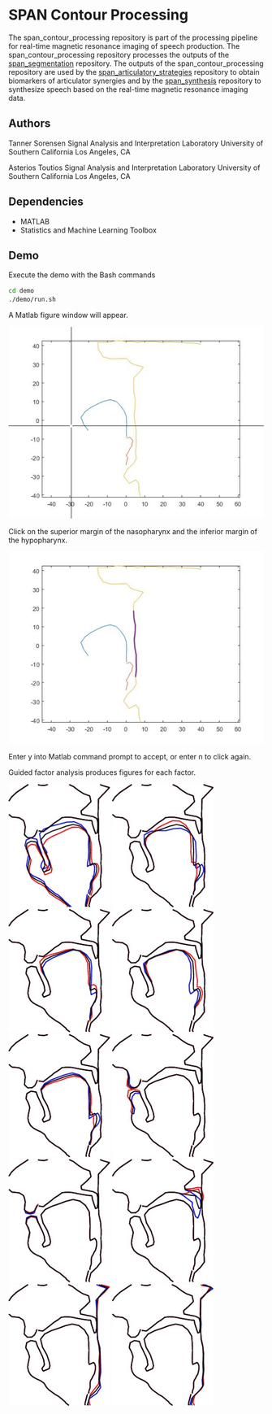 # SPAN Contour Processing

The span_contour_processing repository is part of the processing pipeline 
for real-time magnetic resonance imaging of speech production.
The span_contour_processing repository processes the outputs of the 
[span_segmentation](https://github.com/usc-sail/span_segmentation) repository.
The outputs of the span_contour_processing repository are used by the
[span_articulatory_strategies](https://github.com/usc-sail/span_articulatory_strategies) repository
to obtain biomarkers of articulator synergies and by the 
[span_synthesis](https://github.com/usc-sail/span_synthesis) repository 
to synthesize speech based on the real-time magnetic resonance imaging data.

## Authors

Tanner Sorensen
Signal Analysis and Interpretation Laboratory
University of Southern California
Los Angeles, CA

Asterios Toutios
Signal Analysis and Interpretation Laboratory
University of Southern California
Los Angeles, CA


## Dependencies

+ MATLAB
+ Statistics and Machine Learning Toolbox


## Demo

Execute the demo with the Bash commands

```bash
cd demo
./demo/run.sh
```

A Matlab figure window will appear.

![](demo/images/gui_01.jpg?raw=true)

Click on the superior margin of the nasopharynx 
and the inferior margin of the hypopharynx. 

![](demo/images/gui_02.jpg?raw=true)

Enter y into Matlab command prompt to accept, 
or enter n to click again.

Guided factor analysis produces figures for each factor.

<img src="demo/images/factor_1_jaw1_tng4_lip2_vel1_lar2.jpg" width="200">
<img src="demo/images/factor_2_jaw1_tng4_lip2_vel1_lar2.jpg" width="200">
<img src="demo/images/factor_3_jaw1_tng4_lip2_vel1_lar2.jpg" width="200">
<img src="demo/images/factor_4_jaw1_tng4_lip2_vel1_lar2.jpg" width="200">
<img src="demo/images/factor_5_jaw1_tng4_lip2_vel1_lar2.jpg" width="200">

<img src="demo/images/factor_6_jaw1_tng4_lip2_vel1_lar2.jpg" width="200">
<img src="demo/images/factor_7_jaw1_tng4_lip2_vel1_lar2.jpg" width="200">
<img src="demo/images/factor_8_jaw1_tng4_lip2_vel1_lar2.jpg" width="200">
<img src="demo/images/factor_9_jaw1_tng4_lip2_vel1_lar2.jpg" width="200">
<img src="demo/images/factor_10_jaw1_tng4_lip2_vel1_lar2.jpg" width="200">
